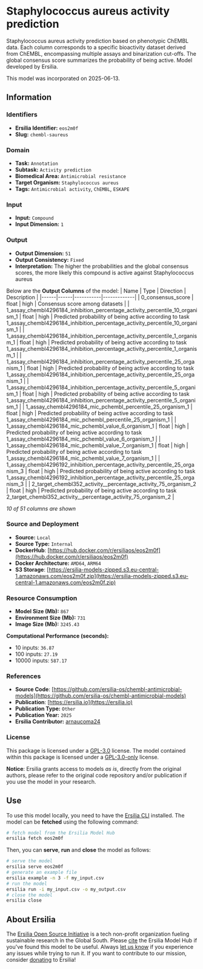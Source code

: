 # Staphylococcus aureus activity prediction

Staphylococcus aureus activity prediction based on phenotypic ChEMBL data. Each column corresponds to a specific bioactivity dataset derived from ChEMBL, encompassing multiple assays and binarization cut-offs. The global consensus score summarizes the probability of being active. Model developed by Ersilia.

This model was incorporated on 2025-06-13.


## Information
### Identifiers
- **Ersilia Identifier:** `eos2m0f`
- **Slug:** `chembl-saureus`

### Domain
- **Task:** `Annotation`
- **Subtask:** `Activity prediction`
- **Biomedical Area:** `Antimicrobial resistance`
- **Target Organism:** `Staphylococcus aureus`
- **Tags:** `Antimicrobial activity`, `ChEMBL`, `ESKAPE`

### Input
- **Input:** `Compound`
- **Input Dimension:** `1`

### Output
- **Output Dimension:** `51`
- **Output Consistency:** `Fixed`
- **Interpretation:** The higher the probabilities and the global consensus scores, the more likely this compound is active against Staphylococcus aureus

Below are the **Output Columns** of the model:
| Name | Type | Direction | Description |
|------|------|-----------|-------------|
| 0_consensus_score | float | high | Consensus score among datasets |
| 1_assay_chembl4296184_inhibition_percentage_activity_percentile_10_organism_1 | float | high | Predicted probability of being active according to task 1_assay_chembl4296184_inhibition_percentage_activity_percentile_10_organism_1 |
| 1_assay_chembl4296184_inhibition_percentage_activity_percentile_1_organism_1 | float | high | Predicted probability of being active according to task 1_assay_chembl4296184_inhibition_percentage_activity_percentile_1_organism_1 |
| 1_assay_chembl4296184_inhibition_percentage_activity_percentile_25_organism_1 | float | high | Predicted probability of being active according to task 1_assay_chembl4296184_inhibition_percentage_activity_percentile_25_organism_1 |
| 1_assay_chembl4296184_inhibition_percentage_activity_percentile_5_organism_1 | float | high | Predicted probability of being active according to task 1_assay_chembl4296184_inhibition_percentage_activity_percentile_5_organism_1 |
| 1_assay_chembl4296184_mic_pchembl_percentile_25_organism_1 | float | high | Predicted probability of being active according to task 1_assay_chembl4296184_mic_pchembl_percentile_25_organism_1 |
| 1_assay_chembl4296184_mic_pchembl_value_6_organism_1 | float | high | Predicted probability of being active according to task 1_assay_chembl4296184_mic_pchembl_value_6_organism_1 |
| 1_assay_chembl4296184_mic_pchembl_value_7_organism_1 | float | high | Predicted probability of being active according to task 1_assay_chembl4296184_mic_pchembl_value_7_organism_1 |
| 1_assay_chembl4296192_inhibition_percentage_activity_percentile_25_organism_3 | float | high | Predicted probability of being active according to task 1_assay_chembl4296192_inhibition_percentage_activity_percentile_25_organism_3 |
| 2_target_chembl352_activity__percentage_activity_75_organism_2 | float | high | Predicted probability of being active according to task 2_target_chembl352_activity__percentage_activity_75_organism_2 |

_10 of 51 columns are shown_
### Source and Deployment
- **Source:** `Local`
- **Source Type:** `Internal`
- **DockerHub**: [https://hub.docker.com/r/ersiliaos/eos2m0f](https://hub.docker.com/r/ersiliaos/eos2m0f)
- **Docker Architecture:** `AMD64`, `ARM64`
- **S3 Storage**: [https://ersilia-models-zipped.s3.eu-central-1.amazonaws.com/eos2m0f.zip](https://ersilia-models-zipped.s3.eu-central-1.amazonaws.com/eos2m0f.zip)

### Resource Consumption
- **Model Size (Mb):** `867`
- **Environment Size (Mb):** `731`
- **Image Size (Mb):** `3245.43`

**Computational Performance (seconds):**
- 10 inputs: `36.87`
- 100 inputs: `27.19`
- 10000 inputs: `587.17`

### References
- **Source Code**: [https://github.com/ersilia-os/chembl-antimicrobial-models](https://github.com/ersilia-os/chembl-antimicrobial-models)
- **Publication**: [https://ersilia.io](https://ersilia.io)
- **Publication Type:** `Other`
- **Publication Year:** `2025`
- **Ersilia Contributor:** [arnaucoma24](https://github.com/arnaucoma24)

### License
This package is licensed under a [GPL-3.0](https://github.com/ersilia-os/ersilia/blob/master/LICENSE) license. The model contained within this package is licensed under a [GPL-3.0-only](LICENSE) license.

**Notice**: Ersilia grants access to models _as is_, directly from the original authors, please refer to the original code repository and/or publication if you use the model in your research.


## Use
To use this model locally, you need to have the [Ersilia CLI](https://github.com/ersilia-os/ersilia) installed.
The model can be **fetched** using the following command:
```bash
# fetch model from the Ersilia Model Hub
ersilia fetch eos2m0f
```
Then, you can **serve**, **run** and **close** the model as follows:
```bash
# serve the model
ersilia serve eos2m0f
# generate an example file
ersilia example -n 3 -f my_input.csv
# run the model
ersilia run -i my_input.csv -o my_output.csv
# close the model
ersilia close
```

## About Ersilia
The [Ersilia Open Source Initiative](https://ersilia.io) is a tech non-profit organization fueling sustainable research in the Global South.
Please [cite](https://github.com/ersilia-os/ersilia/blob/master/CITATION.cff) the Ersilia Model Hub if you've found this model to be useful. Always [let us know](https://github.com/ersilia-os/ersilia/issues) if you experience any issues while trying to run it.
If you want to contribute to our mission, consider [donating](https://www.ersilia.io/donate) to Ersilia!
